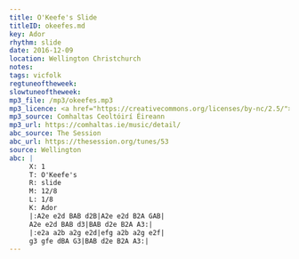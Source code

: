 ```yaml
---
title: O'Keefe's Slide
titleID: okeefes.md
key: Ador
rhythm: slide
date: 2016-12-09
location: Wellington Christchurch
notes:
tags: vicfolk
regtuneoftheweek:
slowtuneoftheweek:
mp3_file: /mp3/okeefes.mp3
mp3_licence: <a href="https://creativecommons.org/licenses/by-nc/2.5/">CC-BY-NC-2.5</a>
mp3_source: Comhaltas Ceoltóirí Éireann
mp3_url: https://comhaltas.ie/music/detail/
abc_source: The Session
abc_url: https://thesession.org/tunes/53
source: Wellington
abc: |
     X: 1
     T: O'Keefe's
     R: slide
     M: 12/8
     L: 1/8
     K: Ador
     |:A2e e2d BAB d2B|A2e e2d B2A GAB|
     A2e e2d BAB d3|BAB d2e B2A A3:|
     |:e2a a2b a2g e2d|efg a2b a2g e2f|
     g3 gfe dBA G3|BAB d2e B2A A3:|
---
```

